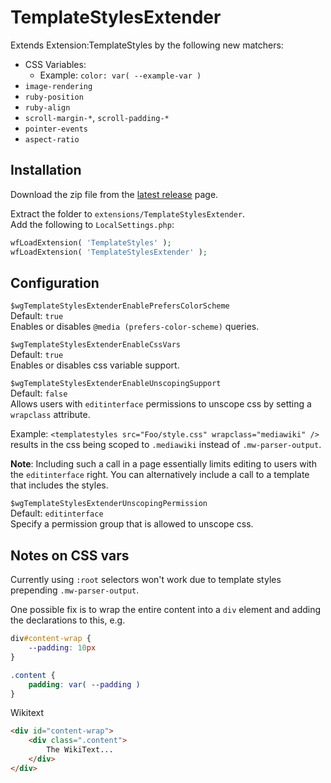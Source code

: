 # TemplateStylesExtender
Extends Extension:TemplateStyles by the following new matchers:

* CSS Variables:
  * Example: `color: var( --example-var )`
* `image-rendering`
* `ruby-position`
* `ruby-align`
* `scroll-margin-*`, `scroll-padding-*`
* `pointer-events`
* `aspect-ratio`

## Installation
Download the zip file from the [latest release](https://github.com/octfx/mediawiki-extensions-TemplateStylesExtender/releases/latest) page.

Extract the folder to `extensions/TemplateStylesExtender`.  
Add the following to `LocalSettings.php`:
```php
wfLoadExtension( 'TemplateStyles' );
wfLoadExtension( 'TemplateStylesExtender' );
```

## Configuration
`$wgTemplateStylesExtenderEnablePrefersColorScheme`  
Default: `true`  
Enables or disables `@media (prefers-color-scheme)` queries.

`$wgTemplateStylesExtenderEnableCssVars`  
Default: `true`  
Enables or disables css variable support.

`$wgTemplateStylesExtenderEnableUnscopingSupport`  
Default: `false`  
Allows users with `editinterface` permissions to unscope css by setting a `wrapclass` attribute.

Example:
`<templatestyles src="Foo/style.css" wrapclass="mediawiki" />` results in the css being scoped to `.mediawiki` instead of `.mw-parser-output`.

**Note**: Including such a call in a page essentially limits editing to users with the `editinterface` right. You can alternatively include a call to a template that includes the styles. 

`$wgTemplateStylesExtenderUnscopingPermission`  
Default: `editinterface`  
Specify a permission group that is allowed to unscope css.

## Notes on CSS vars
Currently using `:root` selectors won't work due to template styles prepending `.mw-parser-output`.

One possible fix is to wrap the entire content into a `div` element and adding the declarations to this, e.g.
```css
div#content-wrap {
	--padding: 10px
}

.content {
	padding: var( --padding )
}
```

Wikitext
```html
<div id="content-wrap">
	<div class=".content">
		The WikiText...
	</div>
</div>
```


